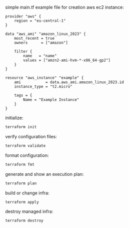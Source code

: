 simple main.tf example file for creation aws ec2 instance:
```hcl
provider "aws" {
    region = "eu-central-1"
}

data "aws_ami" "amazon_linux_2023" {
    most_recent = true
    owners      = ["amazon"]
    
    filter {
        name   = "name"
        values = ["amzn2-ami-hvm-*-x86_64-gp2"]
    }
}

resource "aws_instance" "example" {
    ami           = data.aws_ami.amazon_linux_2023.id
    instance_type = "t2.micro"

    tags = {
        Name = "Example Instance"
    }
}
```

initialize:
```bash
terraform init
```

verify configuration files:
```bash
terraform validate
```

format configuration:
```bash
terraform fmt
```

generate and show an execution plan:
```bash
terraform plan
```

build or change infra:
```bash
terraform apply
```

destroy managed infra:
```bash
terraform destroy
```

